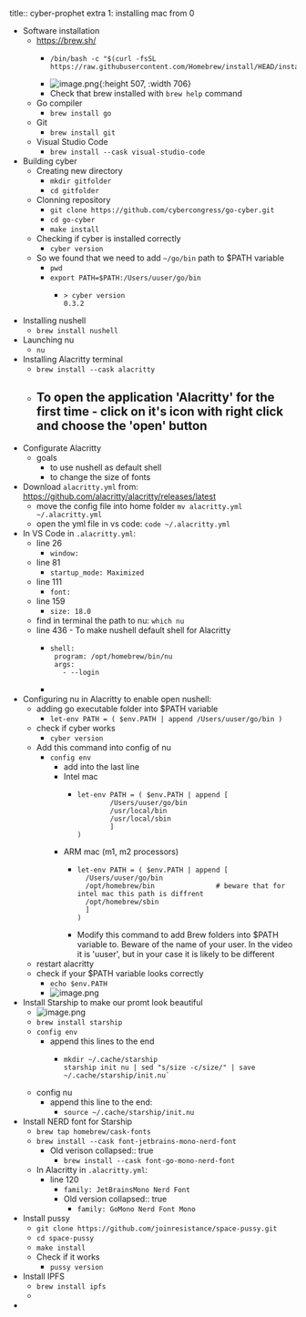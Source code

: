 title:: cyber-prophet extra 1: installing mac from 0

- Software installation
	- https://brew.sh/
		- ```
		  /bin/bash -c "$(curl -fsSL https://raw.githubusercontent.com/Homebrew/install/HEAD/install.sh)"
		  ```
		- ![image.png](../assets/image_1665918154752_0.png){:height 507, :width 706}
		- Check that brew installed with `brew help` command
	- Go compiler
		- `brew install go`
	- Git
		- `brew install git`
	- Visual Studio Code
		- `brew install --cask visual-studio-code`
- Building cyber
	- Creating new directory
		- `mkdir gitfolder`
		- `cd gitfolder`
	- Clonning repository
		- `git clone https://github.com/cybercongress/go-cyber.git`
		- `cd go-cyber`
		- `make install`
	- Checking if cyber is installed correctly
		- `cyber version`
	- So we found that we need to add `~/go/bin` path to $PATH variable
		- `pwd`
		- `export PATH=$PATH:/Users/uuser/go/bin`
			- ```
			  > cyber version
			  0.3.2
			  ```
- Installing nushell
	- `brew install nushell`
- Launching nu
	- `nu`
- Installing Alacritty terminal
	- `brew install --cask alacritty`
	- To open the application 'Alacritty' for the first time - click on it's icon with right click and choose the 'open' button
		-
- Configurate Alacritty
	- goals
		- to use nushell as default shell
		- to change the size of fonts
- Download `alacritty.yml` from: https://github.com/alacritty/alacritty/releases/latest
	- move the config file into home folder `mv alacritty.yml ~/.alacritty.yml`
	- open the yml file in vs code: `code ~/.alacritty.yml`
- In VS Code in `.alacritty.yml`:
	- line 26
		- `window:`
	- line 81
		- `startup_mode: Maximized`
	- line 111
		- `font:`
	- line 159
		- `size: 18.0`
	- find in terminal the path to nu: `which nu`
	- line 436 - To make nushell default shell for Alacritty
		- ```
		  shell:
		   program: /opt/homebrew/bin/nu
		   args:
		     - --login
		  ```
		-
- Configuring nu in Alacritty to enable open nushell:
	- adding go executable folder into $PATH variable
		- `let-env PATH = ( $env.PATH | append /Users/uuser/go/bin )`
	- check if cyber works
		- `cyber version`
	- Add this command into config of nu
		- `config env`
			- add into the last line
			- Intel mac
				- ```
				  let-env PATH = ( $env.PATH | append [
				          /Users/uuser/go/bin
				          /usr/local/bin
				          /usr/local/sbin
				          ]
				  )
				  ```
			- ARM mac (m1, m2 processors)
				- ```
				  let-env PATH = ( $env.PATH | append [
				  	/Users/uuser/go/bin  
				  	/opt/homebrew/bin  				# beware that for intel mac this path is diffrent
				  	/opt/homebrew/sbin 
				  	] 
				  )
				  ```
				- Modify this command to add Brew folders into $PATH variable to. Beware of the name of your user. In the video it is 'uuser', but in your case it is likely to be different
	- restart alacritty
	- check if your $PATH variable looks correctly
		- `echo $env.PATH`
		- ![image.png](../assets/image_1665923863696_0.png)
- Install Starship to make our promt look beautiful
	- ![image.png](../assets/image_1665923942928_0.png)
	- `brew install starship`
	- `config env`
		- append this lines to the end
			- ```
			  mkdir ~/.cache/starship
			  starship init nu | sed "s/size -c/size/" | save ~/.cache/starship/init.nu`
			  ```
	- config nu
		- append this line to the end:
			- `source ~/.cache/starship/init.nu`
- Install NERD font for Starship
	- `brew tap homebrew/cask-fonts`
	- `brew install --cask font-jetbrains-mono-nerd-font`
		- Old verison
		  collapsed:: true
			- `brew install --cask font-go-mono-nerd-font`
	- In Alacritty in `.alacritty.yml`:
		- line 120
			- `family: JetBrainsMono Nerd Font`
			- Old version
			  collapsed:: true
				- `family: GoMono Nerd Font Mono`
- Install pussy
	- `git clone https://github.com/joinresistance/space-pussy.git`
	- `cd space-pussy`
	- `make install`
	- Check if it works
		- `pussy version`
- Install IPFS
	- `brew install ipfs`
	-
-
